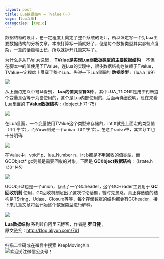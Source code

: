 ```yaml
---
layout: post
title: Lua数据结构 — TValue（一） 
tags: [lua文章]
categories: [topic]
---
```

数据结构的设计，在一定程度上奠定了整个系统的设计，所以决定写一个对Lua主要数据结构的分析文章，本来打算写一篇就好了，但是每个数据类型其实都有点复杂，一篇的话篇幅太长，所以就拆开几篇来写了。

为什么是从TValue说起， **TValue是实现Lua弱数据类型的主要数据结构**
，不但在脚本中的值使用了TValue，连Lua的实现中，很多数据结构也依赖于TValue，TValue一定程度上贯穿了整个Lua。先说一下Lua里面的
**数据类型** :（lua.h :69）

![](https://keepmovingxin.github.io//images/luaTValue/lua-tvalue-01.png)

从上面的定义中可以看到， **Lua的值类型有9种**
，其中LUA_TNONE是用于判断这个变量是否等于为空使用的，这个是Lua内部使用的，后面再详细说明。现在来看Lua里面的 **TValue数据结构**
:（lobject.h 71-75）

![](https://keepmovingxin.github.io//images/luaTValue/lua-tvalue-02.png)

在Lua里面，一个变量使用TValue这个类型来存储的，int
tt就是上面宏的类型值（4个字节），而Value则是一个union（8个字节）。在这个union中，其实分工也十分明确:

![](https://keepmovingxin.github.io//images/luaTValue/lua-tvalue-03.png)

在Value中，void* p、lua_Number n、int b都是不用回收的值类型，而GCObject* gc则都是需要回收的对象，下面是
**GCObject数据结构** :（lstate.h 133-145）

![](https://keepmovingxin.github.io//images/luaTValue/lua-tvalue-04.png)

GCObject也是一个union，存储了一个GCheader，这个GCHeader主要用于 **GC回收机制**
使用，GC回收机制超出了这次讨论话题，暂时先忽略。真正存储值的结构是TString、Udata、Closure等等，每个存储数据的结构都会有GCheader，接下来几篇文章将会开始逐个数据类型进行解释。

![](https://keepmovingxin.github.io//images/luaTValue/lua-tvalue-05.png)

**Lua数据结构** 系列转自阿里云博客，作者是 **罗日健** 。  
原文链接：<http://blog.aliyun.com/761>

* * *

扫描二维码或在微信中搜索 KeepMovingXin  
![欢迎关注微信公众号！](https://keepmovingxin.github.io//images/qrcode.jpg)